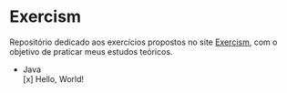 # Exercism

Repositório dedicado aos exercícios propostos no site [Exercism](https://exercism.org/), com o objetivo de praticar meus estudos teóricos.



- Java  
[x] Hello, World!

